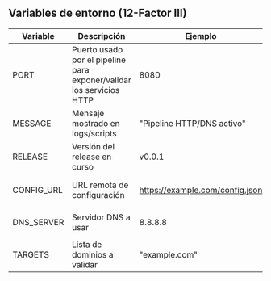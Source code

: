 ## Variables de entorno (12-Factor III)

| Variable   | Descripción | Ejemplo | Efecto observable |
|------------|-------------|---------|--------------------|
| PORT       | Puerto usado por el pipeline para exponer/validar los servicios HTTP | 8080 | `curl localhost:$PORT` debe responder |
| MESSAGE    | Mensaje mostrado en logs/scripts | "Pipeline HTTP/DNS activo" | `src/mostrar_env.sh` imprime el mensaje |
| RELEASE    | Versión del release en curso | v0.0.1 | Aparece en bitácora y logs |
| CONFIG_URL | URL remota de configuración | https://example.com/config.json | Se descarga y procesa para validaciones |
| DNS_SERVER | Servidor DNS a usar | 8.8.8.8 | `dig @$DNS_SERVER example.com` debe funcionar |
| TARGETS    | Lista de dominios a validar | "example.com" | Los scripts HTTP/DNS iterarán sobre ellos |
